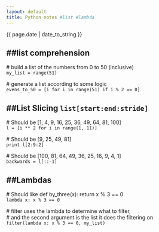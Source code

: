 ```yaml
---
layout: default
title: Python notes #list #lambda
---
```

{{ page.date | date_to_string }}

##list comprehension   
---
 \# build a list of the numbers from 0 to 50 (inclusive)   
`my_list = range(51)`   

 \# generate a list according to some logic   
`evens_to_50 = [i for i in range(51) if i % 2 == 0]`   
   

##List Slicing `list[start:end:stride]`   
---
 \# Should be [1, 4, 9, 16, 25, 36, 49, 64, 81, 100]   
`l = [i ** 2 for i in range(1, 11)]`   

 \# Should be [9, 25, 49, 81]   
`print l[2:9:2]`        

 \# Should be [100, 81, 64, 49, 36, 25, 16, 9, 4, 1]   
`backwards = l[::-1]`    
   

##Lambdas   
---
 \# Should like def by_three(x): return x % 3 == 0   
`lambda x: x % 3 == 0`   

 \# filter uses the lambda to determine what to filter,  
 \# and the second argument is the list it does the filtering on   
`filter(lambda x: x % 3 == 0, my_list)`  

